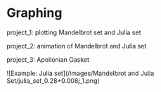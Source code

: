 # Graphing
project_1: plotting Mandelbrot set and Julia set

project_2: animation of Mandelbrot and Julia set

project_3: Apollonian Gasket

![Example: Julia set](/images/Mandelbrot and Julia Set/julia_set_0.28+0.008j_1.png)
